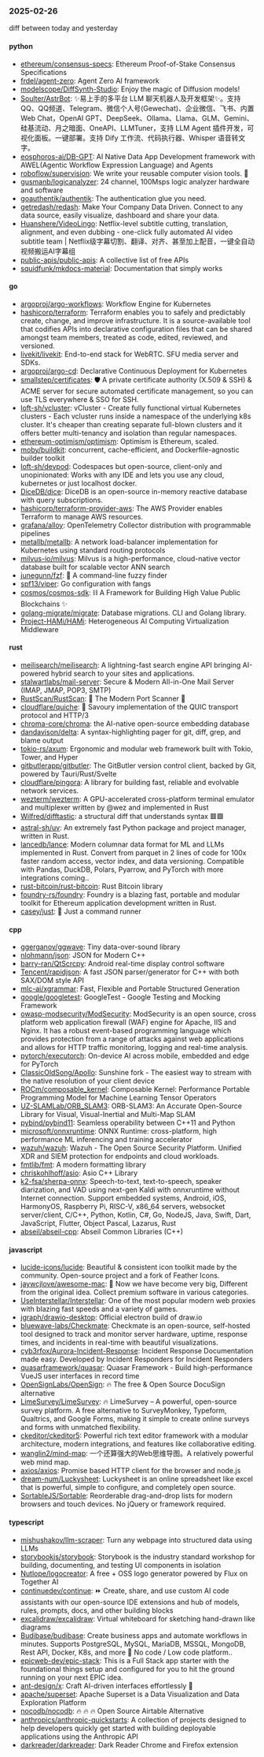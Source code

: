### 2025-02-26
diff between today and yesterday

#### python
* [ethereum/consensus-specs](https://github.com/ethereum/consensus-specs): Ethereum Proof-of-Stake Consensus Specifications
* [frdel/agent-zero](https://github.com/frdel/agent-zero): Agent Zero AI framework
* [modelscope/DiffSynth-Studio](https://github.com/modelscope/DiffSynth-Studio): Enjoy the magic of Diffusion models!
* [Soulter/AstrBot](https://github.com/Soulter/AstrBot): ✨易上手的多平台 LLM 聊天机器人及开发框架✨。支持 QQ、QQ频道、Telegram、微信个人号(Gewechat)、企业微信、飞书、内置 Web Chat，OpenAI GPT、DeepSeek、Ollama、Llama、GLM、Gemini、硅基流动、月之暗面、OneAPI、LLMTuner，支持 LLM Agent 插件开发，可视化面板。一键部署。支持 Dify 工作流、代码执行器、Whisper 语音转文字。
* [eosphoros-ai/DB-GPT](https://github.com/eosphoros-ai/DB-GPT): AI Native Data App Development framework with AWEL(Agentic Workflow Expression Language) and Agents
* [roboflow/supervision](https://github.com/roboflow/supervision): We write your reusable computer vision tools. 💜
* [gusmanb/logicanalyzer](https://github.com/gusmanb/logicanalyzer): 24 channel, 100Msps logic analyzer hardware and software
* [goauthentik/authentik](https://github.com/goauthentik/authentik): The authentication glue you need.
* [getredash/redash](https://github.com/getredash/redash): Make Your Company Data Driven. Connect to any data source, easily visualize, dashboard and share your data.
* [Huanshere/VideoLingo](https://github.com/Huanshere/VideoLingo): Netflix-level subtitle cutting, translation, alignment, and even dubbing - one-click fully automated AI video subtitle team | Netflix级字幕切割、翻译、对齐、甚至加上配音，一键全自动视频搬运AI字幕组
* [public-apis/public-apis](https://github.com/public-apis/public-apis): A collective list of free APIs
* [squidfunk/mkdocs-material](https://github.com/squidfunk/mkdocs-material): Documentation that simply works

#### go
* [argoproj/argo-workflows](https://github.com/argoproj/argo-workflows): Workflow Engine for Kubernetes
* [hashicorp/terraform](https://github.com/hashicorp/terraform): Terraform enables you to safely and predictably create, change, and improve infrastructure. It is a source-available tool that codifies APIs into declarative configuration files that can be shared amongst team members, treated as code, edited, reviewed, and versioned.
* [livekit/livekit](https://github.com/livekit/livekit): End-to-end stack for WebRTC. SFU media server and SDKs.
* [argoproj/argo-cd](https://github.com/argoproj/argo-cd): Declarative Continuous Deployment for Kubernetes
* [smallstep/certificates](https://github.com/smallstep/certificates): 🛡️ A private certificate authority (X.509 & SSH) & ACME server for secure automated certificate management, so you can use TLS everywhere & SSO for SSH.
* [loft-sh/vcluster](https://github.com/loft-sh/vcluster): vCluster - Create fully functional virtual Kubernetes clusters - Each vcluster runs inside a namespace of the underlying k8s cluster. It's cheaper than creating separate full-blown clusters and it offers better multi-tenancy and isolation than regular namespaces.
* [ethereum-optimism/optimism](https://github.com/ethereum-optimism/optimism): Optimism is Ethereum, scaled.
* [moby/buildkit](https://github.com/moby/buildkit): concurrent, cache-efficient, and Dockerfile-agnostic builder toolkit
* [loft-sh/devpod](https://github.com/loft-sh/devpod): Codespaces but open-source, client-only and unopinionated: Works with any IDE and lets you use any cloud, kubernetes or just localhost docker.
* [DiceDB/dice](https://github.com/DiceDB/dice): DiceDB is an open-source in-memory reactive database with query subscriptions.
* [hashicorp/terraform-provider-aws](https://github.com/hashicorp/terraform-provider-aws): The AWS Provider enables Terraform to manage AWS resources.
* [grafana/alloy](https://github.com/grafana/alloy): OpenTelemetry Collector distribution with programmable pipelines
* [metallb/metallb](https://github.com/metallb/metallb): A network load-balancer implementation for Kubernetes using standard routing protocols
* [milvus-io/milvus](https://github.com/milvus-io/milvus): Milvus is a high-performance, cloud-native vector database built for scalable vector ANN search
* [junegunn/fzf](https://github.com/junegunn/fzf): 🌸 A command-line fuzzy finder
* [spf13/viper](https://github.com/spf13/viper): Go configuration with fangs
* [cosmos/cosmos-sdk](https://github.com/cosmos/cosmos-sdk): ⛓️ A Framework for Building High Value Public Blockchains ✨
* [golang-migrate/migrate](https://github.com/golang-migrate/migrate): Database migrations. CLI and Golang library.
* [Project-HAMi/HAMi](https://github.com/Project-HAMi/HAMi): Heterogeneous AI Computing Virtualization Middleware

#### rust
* [meilisearch/meilisearch](https://github.com/meilisearch/meilisearch): A lightning-fast search engine API bringing AI-powered hybrid search to your sites and applications.
* [stalwartlabs/mail-server](https://github.com/stalwartlabs/mail-server): Secure & Modern All-in-One Mail Server (IMAP, JMAP, POP3, SMTP)
* [RustScan/RustScan](https://github.com/RustScan/RustScan): 🤖 The Modern Port Scanner 🤖
* [cloudflare/quiche](https://github.com/cloudflare/quiche): 🥧 Savoury implementation of the QUIC transport protocol and HTTP/3
* [chroma-core/chroma](https://github.com/chroma-core/chroma): the AI-native open-source embedding database
* [dandavison/delta](https://github.com/dandavison/delta): A syntax-highlighting pager for git, diff, grep, and blame output
* [tokio-rs/axum](https://github.com/tokio-rs/axum): Ergonomic and modular web framework built with Tokio, Tower, and Hyper
* [gitbutlerapp/gitbutler](https://github.com/gitbutlerapp/gitbutler): The GitButler version control client, backed by Git, powered by Tauri/Rust/Svelte
* [cloudflare/pingora](https://github.com/cloudflare/pingora): A library for building fast, reliable and evolvable network services.
* [wezterm/wezterm](https://github.com/wezterm/wezterm): A GPU-accelerated cross-platform terminal emulator and multiplexer written by @wez and implemented in Rust
* [Wilfred/difftastic](https://github.com/Wilfred/difftastic): a structural diff that understands syntax 🟥🟩
* [astral-sh/uv](https://github.com/astral-sh/uv): An extremely fast Python package and project manager, written in Rust.
* [lancedb/lance](https://github.com/lancedb/lance): Modern columnar data format for ML and LLMs implemented in Rust. Convert from parquet in 2 lines of code for 100x faster random access, vector index, and data versioning. Compatible with Pandas, DuckDB, Polars, Pyarrow, and PyTorch with more integrations coming..
* [rust-bitcoin/rust-bitcoin](https://github.com/rust-bitcoin/rust-bitcoin): Rust Bitcoin library
* [foundry-rs/foundry](https://github.com/foundry-rs/foundry): Foundry is a blazing fast, portable and modular toolkit for Ethereum application development written in Rust.
* [casey/just](https://github.com/casey/just): 🤖 Just a command runner

#### cpp
* [ggerganov/ggwave](https://github.com/ggerganov/ggwave): Tiny data-over-sound library
* [nlohmann/json](https://github.com/nlohmann/json): JSON for Modern C++
* [barry-ran/QtScrcpy](https://github.com/barry-ran/QtScrcpy): Android real-time display control software
* [Tencent/rapidjson](https://github.com/Tencent/rapidjson): A fast JSON parser/generator for C++ with both SAX/DOM style API
* [mlc-ai/xgrammar](https://github.com/mlc-ai/xgrammar): Fast, Flexible and Portable Structured Generation
* [google/googletest](https://github.com/google/googletest): GoogleTest - Google Testing and Mocking Framework
* [owasp-modsecurity/ModSecurity](https://github.com/owasp-modsecurity/ModSecurity): ModSecurity is an open source, cross platform web application firewall (WAF) engine for Apache, IIS and Nginx. It has a robust event-based programming language which provides protection from a range of attacks against web applications and allows for HTTP traffic monitoring, logging and real-time analysis.
* [pytorch/executorch](https://github.com/pytorch/executorch): On-device AI across mobile, embedded and edge for PyTorch
* [ClassicOldSong/Apollo](https://github.com/ClassicOldSong/Apollo): Sunshine fork - The easiest way to stream with the native resolution of your client device
* [ROCm/composable_kernel](https://github.com/ROCm/composable_kernel): Composable Kernel: Performance Portable Programming Model for Machine Learning Tensor Operators
* [UZ-SLAMLab/ORB_SLAM3](https://github.com/UZ-SLAMLab/ORB_SLAM3): ORB-SLAM3: An Accurate Open-Source Library for Visual, Visual-Inertial and Multi-Map SLAM
* [pybind/pybind11](https://github.com/pybind/pybind11): Seamless operability between C++11 and Python
* [microsoft/onnxruntime](https://github.com/microsoft/onnxruntime): ONNX Runtime: cross-platform, high performance ML inferencing and training accelerator
* [wazuh/wazuh](https://github.com/wazuh/wazuh): Wazuh - The Open Source Security Platform. Unified XDR and SIEM protection for endpoints and cloud workloads.
* [fmtlib/fmt](https://github.com/fmtlib/fmt): A modern formatting library
* [chriskohlhoff/asio](https://github.com/chriskohlhoff/asio): Asio C++ Library
* [k2-fsa/sherpa-onnx](https://github.com/k2-fsa/sherpa-onnx): Speech-to-text, text-to-speech, speaker diarization, and VAD using next-gen Kaldi with onnxruntime without Internet connection. Support embedded systems, Android, iOS, HarmonyOS, Raspberry Pi, RISC-V, x86_64 servers, websocket server/client, C/C++, Python, Kotlin, C#, Go, NodeJS, Java, Swift, Dart, JavaScript, Flutter, Object Pascal, Lazarus, Rust
* [abseil/abseil-cpp](https://github.com/abseil/abseil-cpp): Abseil Common Libraries (C++)

#### javascript
* [lucide-icons/lucide](https://github.com/lucide-icons/lucide): Beautiful & consistent icon toolkit made by the community. Open-source project and a fork of Feather Icons.
* [jaywcjlove/awesome-mac](https://github.com/jaywcjlove/awesome-mac):  Now we have become very big, Different from the original idea. Collect premium software in various categories.
* [UseInterstellar/Interstellar](https://github.com/UseInterstellar/Interstellar): One of the most popular modern web proxies with blazing fast speeds and a variety of games.
* [jgraph/drawio-desktop](https://github.com/jgraph/drawio-desktop): Official electron build of draw.io
* [bluewave-labs/Checkmate](https://github.com/bluewave-labs/Checkmate): Checkmate is an open-source, self-hosted tool designed to track and monitor server hardware, uptime, response times, and incidents in real-time with beautiful visualizations.
* [cyb3rfox/Aurora-Incident-Response](https://github.com/cyb3rfox/Aurora-Incident-Response): Incident Response Documentation made easy. Developed by Incident Responders for Incident Responders
* [quasarframework/quasar](https://github.com/quasarframework/quasar): Quasar Framework - Build high-performance VueJS user interfaces in record time
* [OpenSignLabs/OpenSign](https://github.com/OpenSignLabs/OpenSign): 🔥 The free & Open Source DocuSign alternative
* [LimeSurvey/LimeSurvey](https://github.com/LimeSurvey/LimeSurvey): 🔥 LimeSurvey – A powerful, open-source survey platform. A free alternative to SurveyMonkey, Typeform, Qualtrics, and Google Forms, making it simple to create online surveys and forms with unmatched flexibility.
* [ckeditor/ckeditor5](https://github.com/ckeditor/ckeditor5): Powerful rich text editor framework with a modular architecture, modern integrations, and features like collaborative editing.
* [wanglin2/mind-map](https://github.com/wanglin2/mind-map): 一个还算强大的Web思维导图。A relatively powerful web mind map.
* [axios/axios](https://github.com/axios/axios): Promise based HTTP client for the browser and node.js
* [dream-num/Luckysheet](https://github.com/dream-num/Luckysheet): Luckysheet is an online spreadsheet like excel that is powerful, simple to configure, and completely open source.
* [SortableJS/Sortable](https://github.com/SortableJS/Sortable): Reorderable drag-and-drop lists for modern browsers and touch devices. No jQuery or framework required.

#### typescript
* [mishushakov/llm-scraper](https://github.com/mishushakov/llm-scraper): Turn any webpage into structured data using LLMs
* [storybookjs/storybook](https://github.com/storybookjs/storybook): Storybook is the industry standard workshop for building, documenting, and testing UI components in isolation
* [Nutlope/logocreator](https://github.com/Nutlope/logocreator): A free + OSS logo generator powered by Flux on Together AI
* [continuedev/continue](https://github.com/continuedev/continue): ⏩ Create, share, and use custom AI code assistants with our open-source IDE extensions and hub of models, rules, prompts, docs, and other building blocks
* [excalidraw/excalidraw](https://github.com/excalidraw/excalidraw): Virtual whiteboard for sketching hand-drawn like diagrams
* [Budibase/budibase](https://github.com/Budibase/budibase): Create business apps and automate workflows in minutes. Supports PostgreSQL, MySQL, MariaDB, MSSQL, MongoDB, Rest API, Docker, K8s, and more 🚀 No code / Low code platform..
* [epicweb-dev/epic-stack](https://github.com/epicweb-dev/epic-stack): This is a Full Stack app starter with the foundational things setup and configured for you to hit the ground running on your next EPIC idea.
* [ant-design/x](https://github.com/ant-design/x): Craft AI-driven interfaces effortlessly 🤖
* [apache/superset](https://github.com/apache/superset): Apache Superset is a Data Visualization and Data Exploration Platform
* [nocodb/nocodb](https://github.com/nocodb/nocodb): 🔥 🔥 🔥 Open Source Airtable Alternative
* [anthropics/anthropic-quickstarts](https://github.com/anthropics/anthropic-quickstarts): A collection of projects designed to help developers quickly get started with building deployable applications using the Anthropic API
* [darkreader/darkreader](https://github.com/darkreader/darkreader): Dark Reader Chrome and Firefox extension
